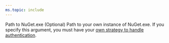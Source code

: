 ```yaml
---
ms.topic: include
---
```


<tr>
<td>Path to NuGet.exe</td>
<td>(Optional) Path to your own instance of NuGet.exe. If you specify this argument, you must have your <a href="../../../../artifacts/nuget/nuget-exe.md">own strategy to handle authentication</a>.</td>
</tr>
